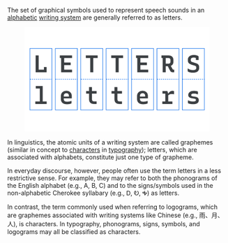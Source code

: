 The set of graphical symbols used to represent speech sounds in an [alphabetic](/glossary/alphabet) [writing system](/glossary/writing_system) are generally referred to as letters. 

<figure>

![The word “letters” set in both uppercase and lowercase, with the two cases of each letter linked together by a bounding box to signify that they are the same letter despite their different appearances.](images/thumbnail.svg)

</figure>

In linguistics, the atomic units of a writing system are called graphemes (similar in concept to [characters](/glossary/character) in [typography](/glossary/typography)); letters, which are associated with alphabets, constitute just one type of grapheme. 
 
In everyday discourse, however, people often use the term letters in a less restrictive sense. For example, they may refer to both the phonograms of the English alphabet (e.g., A, B, C) and to the signs/symbols used in the non-alphabetic Cherokee syllabary (e.g., ​​Ꭰ, Ꭷ, Ꭽ) as letters. 

In contrast, the term commonly used when referring to logograms, which are graphemes associated with writing systems like Chinese (e.g., 雨、月、人), is characters. In typography, phonograms, signs, symbols, and logograms may all be classified as characters.